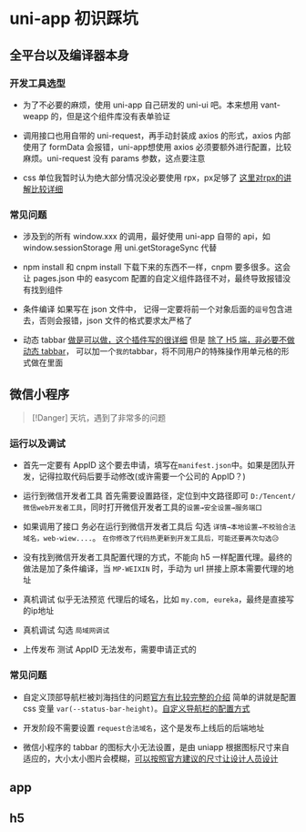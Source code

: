 # uni-app 初识踩坑
## 全平台以及编译器本身
### 开发工具选型
- 为了不必要的麻烦，使用 uni-app 自己研发的 uni-ui 吧。本来想用 vant-weapp 的，但是这个组件库没有表单验证

- 调用接口也用自带的 uni-request，再手动封装成 axios 的形式，axios 内部使用了 formData 会报错，uni-app想使用 axios 必须要额外进行配置，比较麻烦。uni-request 没有 params 参数，这点要注意

- css 单位我暂时认为绝大部分情况没必要使用 rpx，px足够了 [这里对rpx的讲解比较详细](https://www.zhuige.com/index/news/detail/id/629.html)

### 常见问题
- 涉及到的所有 window.xxx 的调用，最好使用 uni-app 自带的 api，如 window.sessionStorage 用 uni.getStorageSync 代替

- npm install 和 cnpm install 下载下来的东西不一样，cnpm 要多很多。这会让 pages.json 中的 easycom 配置的自定义组件路径不对，最终导致报错没有找到组件

- 条件编译 如果写在 json 文件中， 记得一定要将前一个对象后面的`逗号`包含进去，否则会报错，json 文件的格式要求太严格了

- 动态 tabbar [做是可以做，这个插件写的很详细](https://hhyang.cn/v2/) 但是 [除了 H5 端，非必要不做动态 tabbar](https://uniapp.dcloud.net.cn/collocation/pages.html#custom-tab-bar)， 可以加一个`我的`tabbar，将不同用户的特殊操作用单元格的形式做在里面

## 微信小程序
> [!Danger]
> 天坑，遇到了非常多的问题
### 运行以及调试
- 首先一定要有 AppID 这个要去申请，填写在`manifest.json`中。如果是团队开发，记得拉取代码后要手动修改(或许需要一个公司的 AppID？)

- 运行到微信开发者工具 首先需要设置路径，定位到中文路径即可 `D:/Tencent/微信web开发者工具`，同时打开微信开发者工具的`设置→安全设置→服务端口`

- 如果调用了接口 务必在运行到微信开发者工具后 勾选 `详情→本地设置→不校验合法域名，web-wiew....`。 `在你修改了代码热更新到开发工具后，可能还要再次勾选😥`

- 没有找到微信开发者工具配置代理的方式，不能向 h5 一样配置代理。最终的做法是加了条件编译，当 `MP-WEIXIN` 时，手动为 url 拼接上原本需要代理的地址 

- 真机调试 似乎无法预览 代理后的域名，比如 `my.com, eureka`，最终是直接写的ip地址

- 真机调试 勾选 `局域网调试`

- 上传发布 测试 AppID 无法发布，需要申请正式的

### 常见问题
- 自定义顶部导航栏被刘海挡住的问题[官方有比较完整的介绍](https://uniapp.dcloud.net.cn/collocation/pages.html#customnav) 简单的讲就是配置 css 变量 `var(--status-bar-height)`。[自定义导航栏的配置方式](https://blog.csdn.net/m0_55258023/article/details/125780939)

- 开发阶段不需要设置 `request合法域名`，这个是发布上线后的后端地址

- 微信小程序的 tabbar 的图标大小无法设置，是由 uniapp 根据图标尺寸来自适应的，大小太小图片会模糊，[可以按照官方建议的尺寸让设计人员设计](https://uniapp.dcloud.net.cn/collocation/pages.html#tabbar)

## app

## h5

